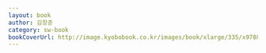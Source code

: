 ```yaml
---
layout: book
author: 김창준
category: sw-book
bookCoverUrl: http://image.kyobobook.co.kr/images/book/xlarge/335/x9788966262335.jpg
---
```

